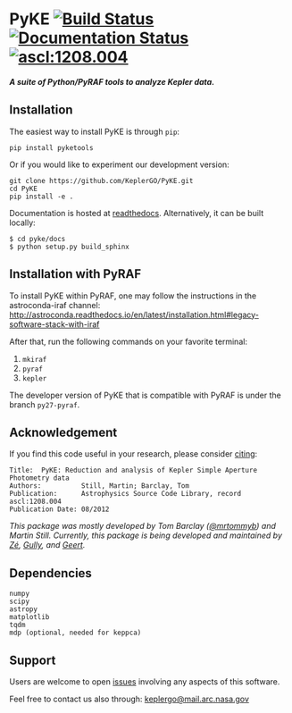 # PyKE [![Build Status](https://travis-ci.org/KeplerGO/PyKE.svg?branch=dev)](https://travis-ci.org/KeplerGO/PyKE) [![Documentation Status](https://readthedocs.org/projects/pyke/badge/?version=latest)](http://pyke.readthedocs.io/en/latest/?badge=latest) <a href="http://ascl.net/1208.004"><img src="https://img.shields.io/badge/ascl-1208.004-blue.svg?colorB=262255" alt="ascl:1208.004" /></a>

***A suite of Python/PyRAF tools to analyze Kepler data.***

## Installation

The easiest way to install PyKE is through ``pip``:

    pip install pyketools

Or if you would like to experiment our development version:

    git clone https://github.com/KeplerGO/PyKE.git
    cd PyKE
    pip install -e .

Documentation is hosted at [readthedocs](http://pyke.rtfd.io).
Alternatively, it can be built locally:

    $ cd pyke/docs
    $ python setup.py build_sphinx


## Installation with PyRAF

To install PyKE within PyRAF, one may follow the instructions in the astroconda-iraf channel:
http://astroconda.readthedocs.io/en/latest/installation.html#legacy-software-stack-with-iraf

After that, run the following commands on your favorite terminal:

1. ``mkiraf``
2. ``pyraf``
3. ``kepler``

The developer version of PyKE that is compatible with PyRAF is under the branch ``py27-pyraf``.


## Acknowledgement
If you find this code useful in your research, please consider [citing](http://adsabs.harvard.edu/abs/2012ascl.soft08004S):

```
Title:	PyKE: Reduction and analysis of Kepler Simple Aperture Photometry data
Authors:          Still, Martin; Barclay, Tom
Publication:      Astrophysics Source Code Library, record ascl:1208.004
Publication Date: 08/2012
```

*This package was mostly developed by Tom Barclay ([@mrtommyb](http://www.github.com/mrtommyb)) and Martin Still.
Currently, this package is being developed and maintained by [Zé](http://www.github.com/mirca), [Gully](http://www.github.com/gully), and [Geert](http://www.github.com/barentsen).*


## Dependencies
```
numpy
scipy
astropy
matplotlib
tqdm
mdp (optional, needed for keppca)
```

## Support
Users are welcome to open [issues](https://github.com/KeplerGO/PyKE/issues) involving any aspects of this software.

Feel free to contact us also through: keplergo@mail.arc.nasa.gov
